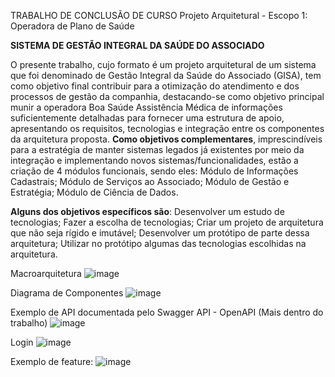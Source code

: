 TRABALHO DE CONCLUSÃO DE CURSO
Projeto Arquitetural - Escopo 1: Operadora de Plano de Saúde

**SISTEMA DE GESTÃO INTEGRAL DA SAÚDE DO ASSOCIADO**

  O presente trabalho, cujo formato é um projeto arquitetural de um sistema que foi denominado de Gestão Integral da Saúde do Associado (GISA), tem como objetivo final contribuir para a otimização do atendimento e dos processos de gestão da companhia, destacando-se como objetivo principal munir a operadora Boa Saúde Assistência Médica de informações suficientemente detalhadas para fornecer uma estrutura de apoio, apresentando os requisitos, tecnologias e integração entre os componentes da arquitetura proposta.
  **Como objetivos complementares**, imprescindíveis para a estratégia de manter sistemas legados já existentes por meio da integração e implementando novos sistemas/funcionalidades, estão a criação de 4 módulos funcionais, sendo eles: Módulo de Informações Cadastrais; Módulo de Serviços ao Associado; Módulo de Gestão e Estratégia; Módulo de Ciência de Dados.

**Alguns dos objetivos específicos são**: Desenvolver um estudo de tecnologias; Fazer a escolha de tecnologias; Criar um projeto de arquitetura que não seja rígido e imutável; Desenvolver um protótipo de parte dessa arquitetura; Utilizar no protótipo algumas das tecnologias escolhidas na arquitetura.




Macroarquitetura
![image](https://user-images.githubusercontent.com/93799594/204934873-1591cba6-5a79-42fc-81df-aee8420ffd81.png)

Diagrama de Componentes
![image](https://user-images.githubusercontent.com/93799594/204934920-365e4c4c-8d2b-43ab-8bf8-e877a31377f2.png)

Exemplo de API documentada pelo Swagger API - OpenAPI (Mais dentro do trabalho)
![image](https://user-images.githubusercontent.com/93799594/204934971-a93ee10f-bd33-46ac-8202-861aeb9719c7.png)

Login
![image](https://user-images.githubusercontent.com/93799594/204935088-32bc9a6b-9f66-4585-8d6f-608db34d59c3.png)

Exemplo de feature:
![image](https://user-images.githubusercontent.com/93799594/204935144-8512f6e1-058b-4c7e-86b6-4121f9efd09d.png)
